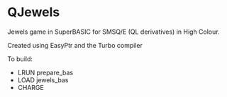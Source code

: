 # QJewels

Jewels game in SuperBASIC for SMSQ/E (QL derivatives) in High Colour.

Created using EasyPtr and the Turbo compiler

To build:

- LRUN prepare_bas
- LOAD jewels_bas
- CHARGE

